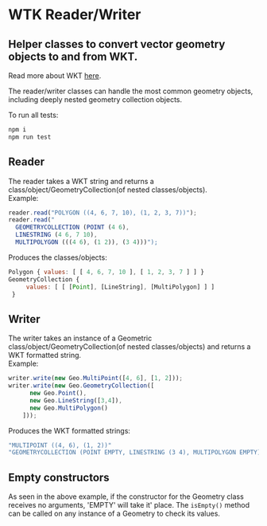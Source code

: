 # WTK Reader/Writer

## Helper classes to convert vector geometry objects to and from WKT.  
Read more about WKT [here](https://en.wikipedia.org/wiki/Well-known_text_representation_of_geometry.).

The reader/writer classes can handle the most common geometry objects, including deeply nested geometry collection objects.

To run all tests:
```bash
npm i
npm run test
```

## Reader
The reader takes a WKT string and returns a class/object/GeometryCollection(of nested classes/objects).  
Example: 
```js
reader.read("POLYGON ((4, 6, 7, 10), (1, 2, 3, 7))");
reader.read("
  GEOMETRYCOLLECTION (POINT (4 6),
  LINESTRING (4 6, 7 10),
  MULTIPOLYGON (((4 6), (1 2)), (3 4)))");
```
Produces the classes/objects:

```js
Polygon { values: [ [ 4, 6, 7, 10 ], [ 1, 2, 3, 7 ] ] }
GeometryCollection {
     values: [ [ [Point], [LineString], [MultiPolygon] ] ]
 }

```

## Writer
The writer takes an instance of a Geometric class/object/GeometryCollection(of nested classes/objects) and returns a WKT formatted string.  
Example:
```js
writer.write(new Geo.MultiPoint([4, 6], [1, 2]));
writer.write(new Geo.GeometryCollection([
      new Geo.Point(),
      new Geo.LineString([3,4]),
      new Geo.MultiPolygon()
    ]));
```
Produces the WKT formatted strings:
```js
"MULTIPOINT ((4, 6), (1, 2))"
"GEOMETRYCOLLECTION (POINT EMPTY, LINESTRING (3 4), MULTIPOLYGON EMPTY)"
```

## Empty constructors
As seen in the above example, if the constructor for the Geometry class receives no arguments, 'EMPTY' will take it' place.
The ```isEmpty()``` method can be called on any instance of a Geometry to check its values. 
